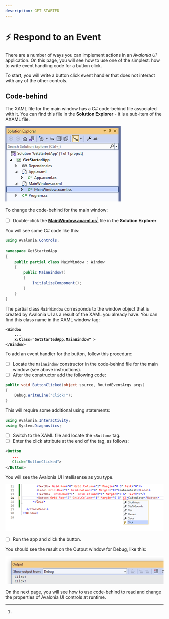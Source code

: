 ```yaml
---
description: GET STARTED
---
```


# ⚡ Respond to an Event

There are a number of ways you can implement actions in an _Avalonia UI_ application. On this page, you will see how to use one of the simplest: how to write event handling code for a button click.&#x20;

To start, you will write a button click event handler that does not interact with any of the other controls.&#x20;

## Code-behind&#x20;

The XAML file for the main window has a C# code-behind file associated with it. You can find this file in the **Solution Explorer** - it is a sub-item of the AXAML file.

![](./img/image%20(59).png)

To change the code-behind for the main window:&#x20;

* [ ] Double-click the  [**MainWindow.axaml.cs**](#user-content-fn-1)[^1]  file in the **Solution Explorer**&#x20;

You will see some C# code like this:

```csharp
using Avalonia.Controls;

namespace GetStartedApp
{
    public partial class MainWindow : Window
    {
        public MainWindow()
        {
            InitializeComponent();
        }
    }
}
```

The partial class `MainWindow` corresponds to the window object that is created by Avalonia UI as a result of the XAML you already have. You can find this class name in the XAML window tag:

<pre class="language-xml"><code class="lang-xml"><strong>&#x3C;Window 
</strong><strong>    ...
</strong><strong>    x:Class="GetStartedApp.MainWindow" >
</strong><strong>&#x3C;/Window>
</strong></code></pre>

To add an event handler for the button, follow this procedure:

* [ ] Locate the  `MainWindow` constructor in the code-behind file for the main window (see above instructions).
* [ ] After the constructor add the following code:

```csharp
public void ButtonClicked(object source, RoutedEventArgs args)
{
    Debug.WriteLine("Click!");
}
```

This will require some additional using statements:

```csharp
using Avalonia.Interactivity;
using System.Diagnostics;
```

* [ ] Switch to the XAML file and locate the ```<Button>``` tag.
* [ ] Enter the click attribute at the end of the tag, as follows:

```xml
<Button
   ...
   Click="ButtonClicked">
</Button>
```

You will see the Avalonia UI Intellisense as you type.

![](./img/image%20(25)%20(2).png)

* [ ] Run the app and click the button.&#x20;

You should see the result on the Output window for Debug, like this:

![](./img/image%20(54).png)

On the next page, you will see how to use code-behind to read and change the properties of Avalonia UI controls at runtime.&#x20;

&#x20;   &#x20;

[^1]: 
